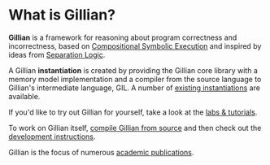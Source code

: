 # What is Gillian?

**Gillian** is a framework for reasoning about program correctness and incorrectness, based on [Compositional Symbolic Execution](/publications/cse1.md) and inspired by ideas from [Separation Logic](https://en.wikipedia.org/wiki/Separation_logic).

A Gillian **instantiation** is created by providing the Gillian core library with a memory model implementation and a compiler from the source language to Gillian's intermediate language, GIL. A number of [existing instantiations](/instantiations/) are available.

If you'd like to try out Gillian for yourself, take a look at the [labs & tutorials](/labs/).

To work on Gillian itself, [compile Gillian from source](/dev-install) and then check out the [development instructions](/develop).

Gillian is the focus of numerous [academic publications](/publications/).


